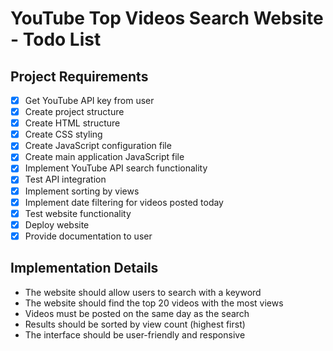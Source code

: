 # YouTube Top Videos Search Website - Todo List

## Project Requirements
- [x] Get YouTube API key from user
- [x] Create project structure
- [x] Create HTML structure
- [x] Create CSS styling
- [x] Create JavaScript configuration file
- [x] Create main application JavaScript file
- [x] Implement YouTube API search functionality
- [x] Test API integration
- [x] Implement sorting by views
- [x] Implement date filtering for videos posted today
- [x] Test website functionality
- [x] Deploy website
- [x] Provide documentation to user

## Implementation Details
- The website should allow users to search with a keyword
- The website should find the top 20 videos with the most views
- Videos must be posted on the same day as the search
- Results should be sorted by view count (highest first)
- The interface should be user-friendly and responsive
